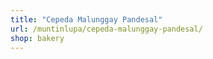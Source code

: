 ```yaml
---
title: "Cepeda Malunggay Pandesal"
url: /muntinlupa/cepeda-malunggay-pandesal/
shop: bakery
---
```

